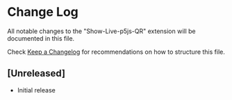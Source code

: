 # Change Log

All notable changes to the "Show-Live-p5js-QR" extension will be documented in this file.

Check [Keep a Changelog](http://keepachangelog.com/) for recommendations on how to structure this file.

## [Unreleased]

- Initial release